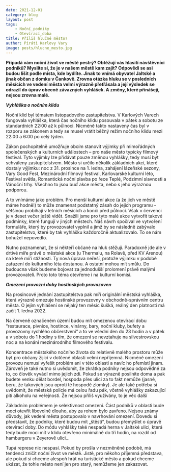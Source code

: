 ```yaml
---
date: 2021-12-01
category: blog
layout: post
tags:
    - Noční_podniky
    - Otevírací_doba
title: Příliš hlučné město?
author: Piráti Karlovy Vary
image: posts/hlucne_mesto.jpg
---
```

**Připadá vám noční život ve městě pestrý? Obtěžují vás hlasití návštěvníci podniků? Myslíte si, že je v našem městě kam zajít? Odpovědi se asi budou lišit podle místa, kde bydlíte. Jinak to vnímá obyvatel Jaltské a jinak občan z domku v Čankově. Zrovna otázka hluku se v posledních měsících ve vedení města velmi výrazně přetřásala a její výsledek se odrazil do úprav obecně závazných vyhlášek. A změny, které přinášejí, nejsou zrovna malé.**

***Vyhláška o nočním klidu***

Noční klid byl tématem listopadového zastupitelstva. V Karlových Varech fungovala vyhláška, která čas nočního klidu posouvala v pátek a sobotu ze standardních 22:00 až k půlnoci. Nicméně takto nastavený čas byl v rozporu se zákonem a tedy se musel vrátit běžný režim nočního klidu mezi 22:00 a 6:00 po celý týden.

Zákon pochopitelně umožňuje obcím stanovit výjimky při mimořádných společenských a kulturních událostech – pro naše město typicky filmový festival. Tyto výjimky lze přidávat pouze změnou vyhlášky, tedy musí být schváleny zastupitelstvem. Město si určilo několik základních akcí, které dostaly výjimku: noc z 31. prosince na 1. ledna, zahájení lázeňské sezony, Vary Good Fest, Mezinárodní filmový festival, Karlovarské kulturní léto, Festival světla, Romantická noční plavba po řece Teplé, Podzimní slavnosti a Vánoční trhy. Všechno to jsou buď akce města, nebo s jeho výraznou podporou.

A to vnímáme jako problém. Pro menší kulturní akce (a že jich ve městě máme hodně!) to může znamenat podstatný zásah do jejich programu - většinou probíhají v letních měsících a končí před půlnocí. Však v červenci je v deset večer ještě vidět. Snažili jsme pro tyto malé akce vytvořit takové podmínky, které fungují v jiných městech. Náš návrh spočíval ve vytvoření formuláře, který by provozovatel vyplnil a jímž by se následně zabývalo zastupitelstvo, které by tak vyhlášku každoročně aktualizovalo. To se nám bohužel nepovedlo.

Nutno poznamenat, že si někteří občané na hluk stěžují. Paradoxně jde ale v drtivé míře právě o městské akce (u Thermalu, na Rolavě, před KV Arenou) na které míří stížnosti. Ty nová úprava neřeší, protože výjimku v podobě zařazení do kulturního léta dostanou. A ostatní mohou mít smůlu. Do budoucna však budeme bojovat za jednodušší prolomení právě malými provozovateli. Proto toto téma otevřeme i na kulturní komisi.

***Omezení provozní doby hostinských provozoven***

Na prosincové jednání zastupitelstva pak míří originální městská vyhláška, která výrazně omezuje hostinské provozovny v obchodně-správním centru města. O jejím vyhlášení se nějaký ten měsíc šušká, reálný den platnosti má začít 1. ledna 2022.

Na červeně označeném území budou mít omezenou otevírací dobu “restaurace, pivnice, hostince, vinárny, bary, noční kluby, bufety a provozovny rychlého občerstvení“ a to ve všední den do 23 hodin a v pátek a v sobotu do 1 hodiny s tím, že omezení se nevztahuje na silvestrovskou noc a na konání mezinárodního filmového festivalu.

Koncentrace městského nočního života do relativně malého prostoru může být pro občany žijící v dotčené oblasti velmi nepříjemná. Nicméně omezení provozu nemusí vyřešit problém ani v této oblasti a navíc ho přemístí jinam. Zároveň je také nutno si uvědomit, že zkrátka podniky nejsou odpovědné za to, co člověk vyvádí mimo jejich zdi. Pokud se výrazně posilníte doma a pak budete venku dělat bordel, hospoda přes ulici za to fakt nemůže (jasně, beru, že takových jsou oproti té hospodě zlomky). Je ale také potřeba si uvědomit, že městská policie má celou řadu pák, včetně vyhlášky zakazující pití alkoholu na veřejnosti. Že nejsou příliš využívány, to je věc další

Základním problémem je selektivnost omezení. Část podniků v oblasti bude moci otevřít libovolně dlouho, aby za rohem bylo zavřeno. Nejsou známy důvody, jak vedení města postupovalo v navrhování omezení. Dovedu si představit, že podniky, které budou mít „štěstí“, budou přemýšlet o úpravě otevírací doby. Do módu vyhlášky také nespadá herna v Jaltské ulici, která tedy bude moci mít v klidu otevřeno minimálně do tří hodin, na rozdíl od hamburgeru v Zeyerově ulici…

Tupá represe nic nespasí. Pokud by prošla v nezměněné podobě, má tendenci zničit noční život ve městě. Jistě, pro někoho příjemná představa, ale pokud si chceme alespoň hrát na turistické město a pokud chceme ukázat, že tohle město není jen pro starý, nemůžeme jen zakazovat.
